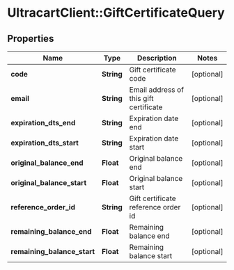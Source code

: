 # UltracartClient::GiftCertificateQuery

## Properties
Name | Type | Description | Notes
------------ | ------------- | ------------- | -------------
**code** | **String** | Gift certificate code | [optional] 
**email** | **String** | Email address of this gift certificate | [optional] 
**expiration_dts_end** | **String** | Expiration date end | [optional] 
**expiration_dts_start** | **String** | Expiration date start | [optional] 
**original_balance_end** | **Float** | Original balance end | [optional] 
**original_balance_start** | **Float** | Original balance start | [optional] 
**reference_order_id** | **String** | Gift certificate reference order id | [optional] 
**remaining_balance_end** | **Float** | Remaining balance end | [optional] 
**remaining_balance_start** | **Float** | Remaining balance start | [optional] 


